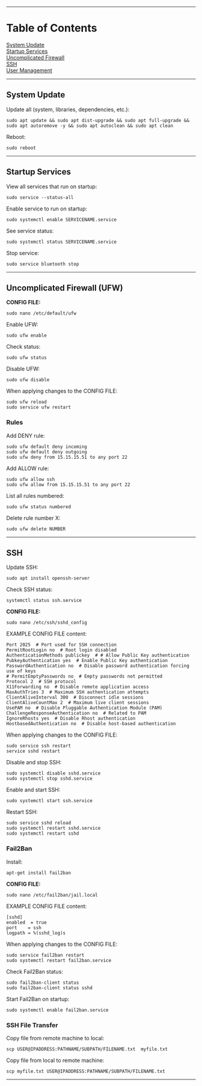 
***

# Table of Contents
[System Update](#update)  
[Startup Services](#startup)  
[Uncomplicated Firewall](#ufw)  
[SSH](#ssh)  
[User Management](#users)  

***

<a name="update"></a>

## System Update 

Update all (system, libraries, dependencies, etc.):
```
sudo apt update && sudo apt dist-upgrade && sudo apt full-upgrade && sudo apt autoremove -y && sudo apt autoclean && sudo apt clean
```

Reboot:
```
sudo reboot
```

****

<a name="startup"></a>

## Startup Services

View all services that run on startup:
```
sudo service --status-all
```

Enable service to run on startup:
```
sudo systemctl enable SERVICENAME.service
```

See service status:
```
sudo systemctl status SERVICENAME.service
```

Stop service:
```
sudo service bluetooth stop
```

****

<a name="ufw"></a>

## Uncomplicated Firewall (UFW)

**CONFIG FILE:**
```
sudo nano /etc/default/ufw
```

Enable UFW:
```
sudo ufw enable
```

Check status:
```
sudo ufw status
```

Disable UFW:
```
sudo ufw disable
```

When applying changes to the CONFIG FILE:
```
sudo ufw reload
sudo service ufw restart
```

### Rules

Add DENY rule:
```
sudo ufw default deny incoming
sudo ufw default deny outgoing
sudo ufw deny from 15.15.15.51 to any port 22
```

Add ALLOW rule:
```
sudo ufw allow ssh
sudo ufw allow from 15.15.15.51 to any port 22
```

List all rules numbered:
```
sudo ufw status numbered
```

Delete rule number X:
```
sudo ufw delete NUMBER
```

****

<a name="ssh"></a>

## SSH

Update SSH:
```
sudo apt install openssh-server
```

Check SSH status:
```
systemctl status ssh.service
```

**CONFIG FILE:**
```
sudo nano /etc/ssh/sshd_config
```

EXAMPLE CONFIG FILE content:
```
Port 2025  # Port used for SSH connection
PermitRootLogin no  # Root login disabled
AuthenticationMethods publickey  # # Allow Public Key authentication
PubkeyAuthentication yes  # Enable Public Key authentication
PasswordAuthentication no  # Disable password authentication forcing use of keys
# PermitEmptyPasswords no  # Empty passwords not permitted
Protocol 2  # SSH protocol
X11Forwarding no  # Disable remote application access
MaxAuthTries 3  # Maximum SSH authentication attempts
ClientAliveInterval 300  # Disconnect idle sessions
ClientAliveCountMax 2  # Maximum live client sessions
UsePAM no  # Disable Pluggable Authentication Module (PAM)
ChallengeResponseAuthentication no  # Related to PAM
IgnoreRhosts yes  # Disable Rhost authentication
HostbasedAuthentication no  # Disable host-based authentication
```

When applying changes to the CONFIG FILE:
```
sudo service ssh restart
service sshd restart
```

Disable and stop SSH:
```
sudo systemctl disable sshd.service
sudo systemctl stop sshd.service
```

Enable and start SSH:
```
sudo systemctl start ssh.service
```

Restart SSH:
```
sudo service sshd reload
sudo systemctl restart sshd.service
sudo systemctl restart sshd
```

### Fail2Ban

Install:
```
apt-get install fail2ban
```

**CONFIG FILE:**
```
sudo nano /etc/fail2ban/jail.local
```

EXAMPLE CONFIG FILE content:
```
[sshd]
enabled  = true
port    = ssh
logpath = %(sshd_log)s
```

When applying changes to the CONFIG FILE:
```
sudo service fail2ban restart
sudo systemctl restart fail2ban.service
```

Check Fail2Ban status:
```
sudo fail2ban-client status
sudo fail2ban-client status sshd
```

Start Fail2Ban on startup:
```
sudo systemctl enable fail2ban.service
```

### SSH File Transfer

Copy file from remote machine to local:
```
scp USER@IPADDRESS:PATHNAME/SUBPATH/FILENAME.txt  myfile.txt
```

Copy file from local to remote machine:
```
scp myfile.txt USER@IPADDRESS:PATHNAME/SUBPATH/FILENAME.txt
```

****

<a name="users"></a>

